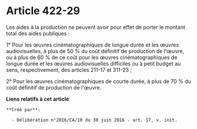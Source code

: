 # Article 422-29

Les aides à la production ne peuvent avoir pour effet de porter le montant total des aides publiques :

1° Pour les œuvres cinématographiques de longue durée et les œuvres audiovisuelles, à plus de 50 % du coût définitif de
production de l'œuvre, ou à plus de 60 % de ce coût pour les œuvres cinématographiques de longue durée et les œuvres
audiovisuelles difficiles ou à petit budget au sens, respectivement, des articles 211-17 et 311-23 ;

2° Pour les œuvres cinématographiques de courte durée, à plus de 70 % du coût définitif de production de l'œuvre.

**Liens relatifs à cet article**

	**Créé par**:

	  - Délibération n°2016/CA/10 du 30 juin 2016 - art. 17, v. init.
